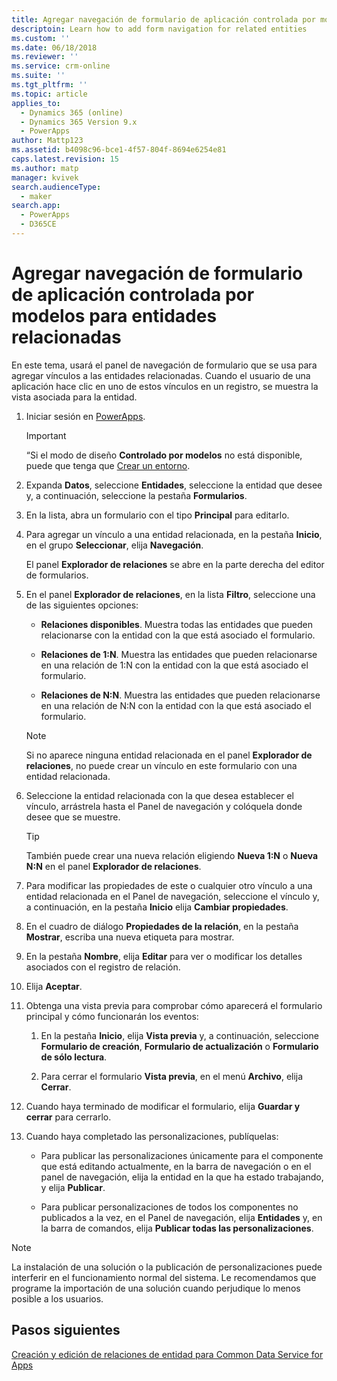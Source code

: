 ```yaml
---
title: Agregar navegación de formulario de aplicación controlada por modelos para entidades relacionadas en PowerApps | MicrosoftDocs
descriptoin: Learn how to add form navigation for related entities
ms.custom: ''
ms.date: 06/18/2018
ms.reviewer: ''
ms.service: crm-online
ms.suite: ''
ms.tgt_pltfrm: ''
ms.topic: article
applies_to:
  - Dynamics 365 (online)
  - Dynamics 365 Version 9.x
  - PowerApps
author: Mattp123
ms.assetid: b4098c96-bce1-4f57-804f-8694e6254e81
caps.latest.revision: 15
ms.author: matp
manager: kvivek
search.audienceType:
  - maker
search.app:
  - PowerApps
  - D365CE
---
```

# <a name="add-model-driven-app-form-navigation-for-related-entities"></a>Agregar navegación de formulario de aplicación controlada por modelos para entidades relacionadas

En este tema, usará el panel de navegación de formulario que se usa para agregar vínculos a las entidades relacionadas. Cuando el usuario de una aplicación hace clic en uno de estos vínculos en un registro, se muestra la vista asociada para la entidad.   
  
1.  Iniciar sesión en [PowerApps](https://web.powerapps.com/?utm_source=padocs&utm_medium=linkinadoc&utm_campaign=referralsfromdoc).  

  
    > [!IMPORTANT]
    > “Si el modo de diseño **Controlado por modelos** no está disponible, puede que tenga que [Crear un entorno](https://docs.microsoft.com/powerapps/administrator/create-environment). 

2.  Expanda **Datos**, seleccione **Entidades**, seleccione la entidad que desee y, a continuación, seleccione la pestaña **Formularios**. 
  
3.  En la lista, abra un formulario con el tipo **Principal** para editarlo.  
  
4.  Para agregar un vínculo a una entidad relacionada, en la pestaña **Inicio**, en el grupo **Seleccionar**, elija **Navegación**.  
  
     El panel **Explorador de relaciones** se abre en la parte derecha del editor de formularios.  
  
5.  En el panel **Explorador de relaciones**, en la lista **Filtro**, seleccione una de las siguientes opciones:  
  
    - **Relaciones disponibles**. Muestra todas las entidades que pueden relacionarse con la entidad con la que está asociado el formulario.  
  
    - **Relaciones de 1:N**. Muestra las entidades que pueden relacionarse en una relación de 1:N con la entidad con la que está asociado el formulario.  
  
    - **Relaciones de N:N**. Muestra las entidades que pueden relacionarse en una relación de N:N con la entidad con la que está asociado el formulario.  
  
    > [!NOTE]
    >  Si no aparece ninguna entidad relacionada en el panel **Explorador de relaciones**, no puede crear un vínculo en este formulario con una entidad relacionada.  
  
6.  Seleccione la entidad relacionada con la que desea establecer el vínculo, arrástrela hasta el Panel de navegación y colóquela donde desee que se muestre.  
  
    > [!TIP]
    >  También puede crear una nueva relación eligiendo **Nueva 1:N** o **Nueva N:N** en el panel **Explorador de relaciones**.   
  
7. Para modificar las propiedades de este o cualquier otro vínculo a una entidad relacionada en el Panel de navegación, seleccione el vínculo y, a continuación, en la pestaña **Inicio** elija **Cambiar propiedades**.  
  
8. En el cuadro de diálogo **Propiedades de la relación**, en la pestaña **Mostrar**, escriba una nueva etiqueta para mostrar.  
  
9. En la pestaña **Nombre**, elija **Editar** para ver o modificar los detalles asociados con el registro de relación.  
  
10. Elija **Aceptar**.  
  
11. Obtenga una vista previa para comprobar cómo aparecerá el formulario principal y cómo funcionarán los eventos:  
  
    1.  En la pestaña **Inicio**, elija **Vista previa** y, a continuación, seleccione **Formulario de creación**, **Formulario de actualización** o **Formulario de sólo lectura**.  
  
    2.  Para cerrar el formulario **Vista previa**, en el menú **Archivo**, elija **Cerrar**.  
  
12. Cuando haya terminado de modificar el formulario, elija **Guardar y cerrar** para cerrarlo.  
  
13. Cuando haya completado las personalizaciones, publíquelas:  
  
    -   Para publicar las personalizaciones únicamente para el componente que está editando actualmente, en la barra de navegación o en el panel de navegación, elija la entidad en la que ha estado trabajando, y elija **Publicar**.  
  
    -   Para publicar personalizaciones de todos los componentes no publicados a la vez, en el Panel de navegación, elija **Entidades** y, en la barra de comandos, elija **Publicar todas las personalizaciones**.  
  
> [!NOTE]
> La instalación de una solución o la publicación de personalizaciones puede interferir en el funcionamiento normal del sistema. Le recomendamos que programe la importación de una solución cuando perjudique lo menos posible a los usuarios.
  
## <a name="next-steps"></a>Pasos siguientes  
 [Creación y edición de relaciones de entidad para Common Data Service for Apps](../common-data-service/create-edit-entity-relationships.md)
